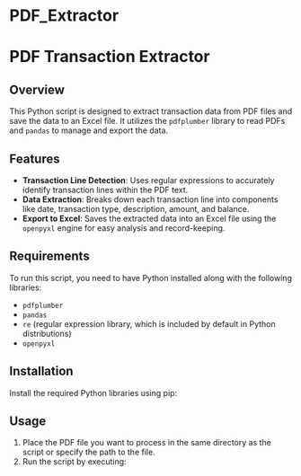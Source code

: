 # PDF_Extractor

# PDF Transaction Extractor

## Overview
This Python script is designed to extract transaction data from PDF files and save the data to an Excel file. It utilizes the `pdfplumber` library to read PDFs and `pandas` to manage and export the data.

## Features
- **Transaction Line Detection**: Uses regular expressions to accurately identify transaction lines within the PDF text.
- **Data Extraction**: Breaks down each transaction line into components like date, transaction type, description, amount, and balance.
- **Export to Excel**: Saves the extracted data into an Excel file using the `openpyxl` engine for easy analysis and record-keeping.

## Requirements
To run this script, you need to have Python installed along with the following libraries:
- `pdfplumber`
- `pandas`
- `re` (regular expression library, which is included by default in Python distributions)
- `openpyxl`

## Installation
Install the required Python libraries using pip:

## Usage
1. Place the PDF file you want to process in the same directory as the script or specify the path to the file.
2. Run the script by executing:
